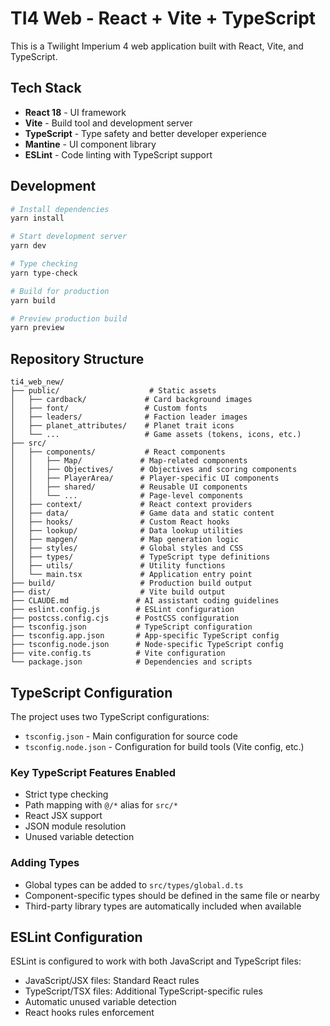 # TI4 Web - React + Vite + TypeScript

This is a Twilight Imperium 4 web application built with React, Vite, and TypeScript.

## Tech Stack

- **React 18** - UI framework
- **Vite** - Build tool and development server
- **TypeScript** - Type safety and better developer experience
- **Mantine** - UI component library
- **ESLint** - Code linting with TypeScript support

## Development

```bash
# Install dependencies
yarn install

# Start development server
yarn dev

# Type checking
yarn type-check

# Build for production
yarn build

# Preview production build
yarn preview
```

## Repository Structure

```
ti4_web_new/
├── public/                    # Static assets
│   ├── cardback/             # Card background images
│   ├── font/                 # Custom fonts
│   ├── leaders/              # Faction leader images
│   ├── planet_attributes/    # Planet trait icons
│   └── ...                   # Game assets (tokens, icons, etc.)
├── src/
│   ├── components/           # React components
│   │   ├── Map/             # Map-related components
│   │   ├── Objectives/      # Objectives and scoring components
│   │   ├── PlayerArea/      # Player-specific UI components
│   │   ├── shared/          # Reusable UI components
│   │   └── ...              # Page-level components
│   ├── context/             # React context providers
│   ├── data/                # Game data and static content
│   ├── hooks/               # Custom React hooks
│   ├── lookup/              # Data lookup utilities
│   ├── mapgen/              # Map generation logic
│   ├── styles/              # Global styles and CSS
│   ├── types/               # TypeScript type definitions
│   ├── utils/               # Utility functions
│   └── main.tsx             # Application entry point
├── build/                   # Production build output
├── dist/                    # Vite build output
├── CLAUDE.md               # AI assistant coding guidelines
├── eslint.config.js        # ESLint configuration
├── postcss.config.cjs      # PostCSS configuration
├── tsconfig.json           # TypeScript configuration
├── tsconfig.app.json       # App-specific TypeScript config
├── tsconfig.node.json      # Node-specific TypeScript config
├── vite.config.ts          # Vite configuration
└── package.json            # Dependencies and scripts
```

## TypeScript Configuration

The project uses two TypeScript configurations:

- `tsconfig.json` - Main configuration for source code
- `tsconfig.node.json` - Configuration for build tools (Vite config, etc.)

### Key TypeScript Features Enabled

- Strict type checking
- Path mapping with `@/*` alias for `src/*`
- React JSX support
- JSON module resolution
- Unused variable detection

### Adding Types

- Global types can be added to `src/types/global.d.ts`
- Component-specific types should be defined in the same file or nearby
- Third-party library types are automatically included when available

## ESLint Configuration

ESLint is configured to work with both JavaScript and TypeScript files:

- JavaScript/JSX files: Standard React rules
- TypeScript/TSX files: Additional TypeScript-specific rules
- Automatic unused variable detection
- React hooks rules enforcement
